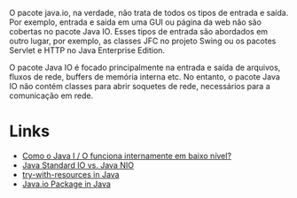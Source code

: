 O pacote java.io, na verdade, não trata de todos os tipos de entrada e
saída. Por exemplo, entrada e saída em uma GUI ou página da web não 
são cobertas no pacote Java IO. Esses tipos de entrada são abordados 
em outro lugar, por exemplo, as classes JFC no projeto Swing ou os 
pacotes Servlet e HTTP no Java Enterprise Edition.

O pacote Java IO é focado principalmente na entrada e saída de 
arquivos, fluxos de rede, buffers de memória interna etc. 
No entanto, o pacote Java IO não contém classes para abrir 
soquetes de rede, necessários para a comunicação em rede. 

# Links

- [Como o Java I / O funciona internamente em baixo nível?](https://howtodoinjava.com/java/io/how-java-io-works-internally-at-lower-level/)
- [Java Standard IO vs. Java NIO](https://howtodoinjava.com/java/io/difference-between-standard-io-and-nio/)
- [try-with-resources in Java](https://howtodoinjava.com/java7/try-with-resources/)
- [Java.io Package in Java](https://www.geeksforgeeks.org/java-io-packag/)